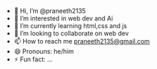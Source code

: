 - 👋 Hi, I’m @praneeth2135
- 👀 I’m interested in web dev and Ai
- 🌱 I’m currently learning html,css and js
- 💞️ I’m looking to collaborate on web dev
- 📫 How to reach me praneeth2135@gmail.com
- 😄 Pronouns: he/him
- ⚡ Fun fact: ...

<!---
praneeth2135/praneeth2135 is a ✨ special ✨ repository because its `README.md` (this file) appears on your GitHub profile.
You can click the Preview link to take a look at your changes.
--->
